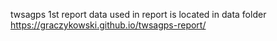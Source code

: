 twsagps 1st report
data used in report is located in data folder
https://graczykowski.github.io/twsagps-report/
